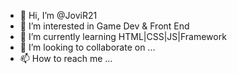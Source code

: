 - 👋 Hi, I’m @JoviR21
- 👀 I’m interested in Game Dev & Front End
- 🌱 I’m currently learning HTML|CSS|JS|Framework
- 💞️ I’m looking to collaborate on ...
- 📫 How to reach me ...

<!---
JoviR21/JoviR21 is a ✨ special ✨ repository because its `README.md` (this file) appears on your GitHub profile.
You can click the Preview link to take a look at your changes.
--->
